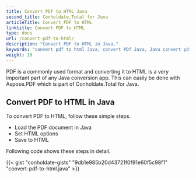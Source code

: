```yaml
---
title: Convert PDF to HTML Java
second_title: Conholdate.Total for Java
articleTitle: Convert PDF to HTML
linktitle: Convert PDF to HTML
type: docs
url: /convert-pdf-to-html/
description: "Convert PDF to HTML in Java."
keywords: "convert pdf to html Java, convert PDf Java, Java convert pdf to html, pdf to html Java"
weight: 10
---
```


PDF is a commonly used format and converting it to HTML is a very important part of any Java conversion app. This can easily be done with Aspose.PDF which is part of Conholdate.Total for Java.

## **Convert PDF to HTML in Java**
To convert PDF to HTML, follow these simple steps.

- Load the PDF document in Java
- Set HTML options
- Save to HTML

Following code shows these steps in detail.

{{< gist "conholdate-gists" "9db1e985b20d43721f0f91e60f5c98f1" "convert-pdf-to-html.java" >}}